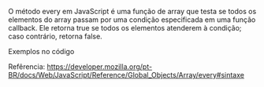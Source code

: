 O método every em JavaScript é uma função de array que testa se todos os elementos do array passam por uma condição especificada em uma função callback. Ele retorna true se todos os elementos atenderem à condição; caso contrário, retorna false.

Exemplos no código

Refêrencia: https://developer.mozilla.org/pt-BR/docs/Web/JavaScript/Reference/Global_Objects/Array/every#sintaxe
